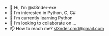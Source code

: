 - 👋 Hi, I’m @sl3nder-exe
- 👀 I’m interested in Python, C, C#
- 🌱 I’m currently learning Python
- 💞️ I’m looking to collaborate on ...
- 📫 How to reach me? 
  sl3nder.cmd@gmail.com
 
